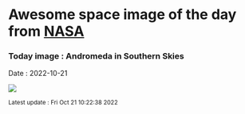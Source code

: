 
# Awesome space image of the day from [NASA](https://api.nasa.gov/)

### Today image : Andromeda in Southern Skies
Date : 2022-10-21

![](https://apod.nasa.gov/apod/image/2210/andromeda-over-alps1100.jpg)

<small>Latest update : Fri Oct 21 10:22:38 2022</small>
        